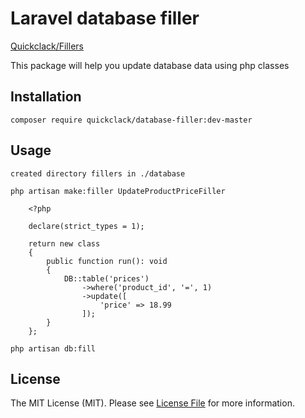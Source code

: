 # Laravel database filler

[Quickclack/Fillers](https://packagist.org/packages/quickclack/database-filler)

This package will help you update database data using php classes

## Installation
```
composer require quickclack/database-filler:dev-master
```

## Usage

```
created directory fillers in ./database

php artisan make:filler UpdateProductPriceFiller

    <?php
    
    declare(strict_types = 1);
    
    return new class
    {
        public function run(): void
        {
            DB::table('prices')
                ->where('product_id', '=', 1)
                ->update([
                    'price' => 18.99
                ]);
        }
    };

php artisan db:fill
```

## License

The MIT License (MIT). Please see [License File](LICENSE.md) for more information.
